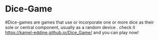 # Dice-Game
#Dice-games are games that use or incorporate one or more dice as their sole or central component, usually as a random device . check it https://kamel-eddine.github.io/Dice_Game/ and you can play now!


